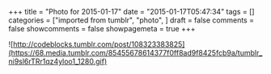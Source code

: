 +++
title = "Photo for 2015-01-17"
date = "2015-01-17T05:47:34"
tags = []
categories = ["imported from tumblr", "photo", ]
draft = false
comments = false
showcomments = false
showpagemeta = true
+++

![http://codeblocks.tumblr.com/post/108323383825](https://68.media.tumblr.com/85455678614377f0ff8ad9f8425fcb9a/tumblr_ni9sl6rTRr1qz4yloo1_1280.gif) <br /> 